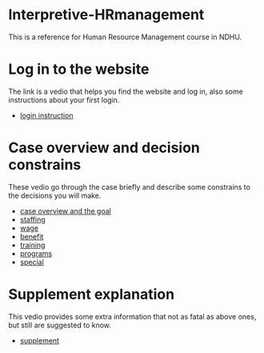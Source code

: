 # Interpretive-HRmanagement
This is a reference for Human Resource Management course in NDHU.

# Log in to the website 
The link is a vedio that helps you find the website and log in, also some instructions about your first login.

* [login instruction]()

# Case overview and decision constrains
These vedio go through the case briefly and describe some constrains to the decisions you will make.

* [case overview and the goal]()
* [staffing]()
* [wage]()
* [benefit]()
* [training]()
* [programs]()
* [special]()

# Supplement explanation
This vedio provides some extra information that not as fatal as above ones, but still are suggested to know.

* [supplement]()
